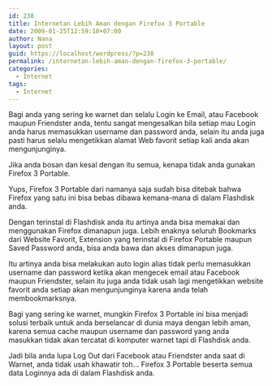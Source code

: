 ```yaml
---
id: 238
title: Internetan Lebih Aman dengan Firefox 3 Portable
date: 2009-01-25T12:59:10+07:00
author: Nana
layout: post
guid: https://localhost/wordpress/?p=238
permalink: /internetan-lebih-aman-dengan-firefox-3-portable/
categories:
  - Internet
tags:
  - Internet
---
```

Bagi anda yang sering ke warnet dan selalu Login ke Email, atau Facebook maupun Friendster anda, tentu sangat mengesalkan bila setiap mau Login anda harus memasukkan username dan password anda, selain itu anda juga pasti harus selalu mengetikkan alamat Web favorit setiap kali anda akan mengunjunginya.

Jika anda bosan dan kesal dengan itu semua, kenapa tidak anda gunakan Firefox 3 Portable.

Yups, Firefox 3 Portable dari namanya saja sudah bisa ditebak bahwa Firefox yang satu ini bisa bebas dibawa kemana-mana di dalam Flashdisk anda.

Dengan terinstal di Flashdisk anda itu artinya anda bisa memakai dan menggunakan Firefox dimanapun juga. Lebih enaknya seluruh Bookmarks dari Website Favorit, Extension yang terinstal di Firefox Portable maupun Saved Password anda, bisa anda bawa dan akses dimanapun juga.

Itu artinya anda bisa melakukan auto login alias tidak perlu memasukkan username dan password ketika akan mengecek email atau Facebook maupun Friendster, selain itu juga anda tidak usah lagi mengetikkan website favorit anda setiap akan mengunjunginya karena anda telah membookmarksnya.

Bagi yang sering ke warnet, mungkin Firefox 3 Portable ini bisa menjadi solusi terbaik untuk anda berselancar di dunia maya dengan lebih aman, karena semua cache maupun username dan password yang anda masukkan tidak akan tercatat di komputer warnet tapi di Flashdisk anda.

Jadi bila anda lupa Log Out dari Facebook atau Friendster anda saat di Warnet, anda tidak usah khawatir toh… Firefox 3 Portable beserta semua data Loginnya ada di dalam Flashdisk anda.